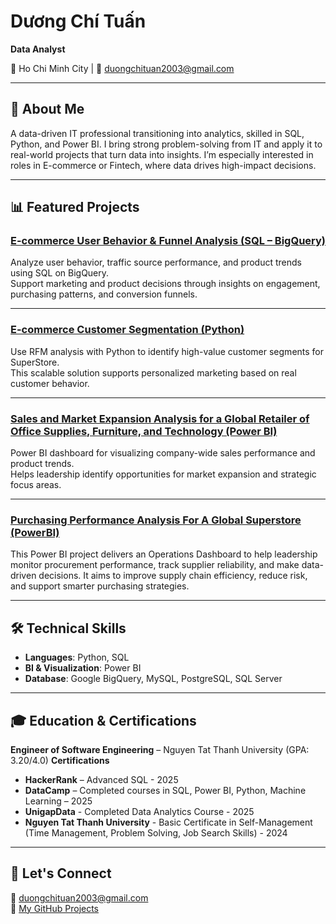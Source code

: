 # Dương Chí Tuấn
**Data Analyst**  

📍 Ho Chi Minh City | 📧 duongchituan2003@gmail.com

---

## 👋 About Me

A data-driven IT professional transitioning into analytics, skilled in SQL, Python, and Power BI. I bring strong problem-solving from IT and apply it to real-world projects that turn data into insights. I’m especially interested in roles in E-commerce or Fintech, where data drives high-impact decisions.

---

## 📊 Featured Projects

### [E-commerce User Behavior & Funnel Analysis (SQL – BigQuery)](https://github.com/Simbacodee/E-commerce-User-Behavior-And-Funnel-Analysis-SQL-BigQuery)  
Analyze user behavior, traffic source performance, and product trends using SQL on BigQuery.  
Support marketing and product decisions through insights on engagement, purchasing patterns, and conversion funnels.

---

### [E-commerce Customer Segmentation (Python)](https://github.com/Simbacodee/E-commerce-Customer-Segmentation-Python)  
Use RFM analysis with Python to identify high-value customer segments for SuperStore.  
This scalable solution supports personalized marketing based on real customer behavior.

---

### [Sales and Market Expansion Analysis for a Global Retailer of Office Supplies, Furniture, and Technology (Power BI)](https://github.com/Simbacodee/Sales-And-Market-Expansion-Analysis-PowerBI)  
Power BI dashboard for visualizing company-wide sales performance and product trends.  
Helps leadership identify opportunities for market expansion and strategic focus areas.

---  

### [Purchasing Performance Analysis For A Global Superstore (PowerBI)](https://github.com/duongchituan/Purchasing-Performance-Analysis-For-A-Global-Superstore)  
This Power BI project delivers an Operations Dashboard to help leadership monitor procurement performance, track supplier reliability, and make data-driven decisions. It aims to improve supply chain efficiency, reduce risk, and support smarter purchasing strategies.

---

## 🛠️ Technical Skills
- **Languages**: Python, SQL  
- **BI & Visualization**: Power BI  
- **Database**: Google BigQuery, MySQL, PostgreSQL, SQL Server

---

## 🎓 Education & Certifications

**Engineer of Software Engineering** – Nguyen Tat Thanh University (GPA: 3.20/4.0)
**Certifications**  
- **HackerRank** – Advanced SQL - 2025
- **DataCamp** – Completed courses in SQL, Power BI, Python, Machine Learning – 2025
- **UnigapData** - Completed Data Analytics Course - 2025
- **Nguyen Tat Thanh University** - Basic Certificate in Self-Management (Time Management, Problem Solving, Job
Search Skills) - 2024

---

## 🤝 Let's Connect

📧 duongchituan2003@gmail.com  
📂 [My GitHub Projects](https://github.com/duongchituan?tab=repositories)
